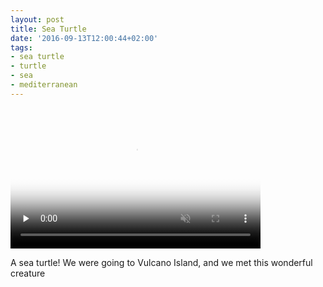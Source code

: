 ```yaml
---
layout: post
title: Sea Turtle
date: '2016-09-13T12:00:44+02:00'
tags:
- sea turtle
- turtle
- sea
- mediterranean
---
```

<video id="embed-5db26a506517d485804252" class="crt-video crt-skin-default" width="400" height="225" poster="https://66.media.tumblr.com/tumblr_od6yme1Cpz1tq106b_smart1.jpg" preload="none" muted data-crt-video data-crt-options='{"autoheight":null,"duration":7,"hdUrl":"https://ve.media.tumblr.com/tumblr_od6yme1Cpz1tq106b.mp4","filmstrip":{"url":"https://66.media.tumblr.com/previews/tumblr_od6yme1Cpz1tq106b_filmstrip.jpg","width":"200","height":"112"}}' crossorigin="anonymous">
    <source src="https://ve.media.tumblr.com/tumblr_od6yme1Cpz1tq106b_480.mp4" type="video/mp4">
</source></video>

A sea turtle! We were going to Vulcano Island, and we met this wonderful creature

